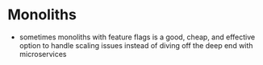 # Monoliths

- sometimes monoliths with feature flags is a good, cheap, and effective option to handle scaling issues instead of diving off the deep end with microservices
